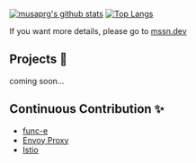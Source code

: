 [![musaprg's github stats](https://github-readme-stats.vercel.app/api?username=musaprg&show_icons=true)](https://github.com/anuraghazra/github-readme-stats)
[![Top Langs](https://github-readme-stats.vercel.app/api/top-langs/?username=musaprg)](https://github.com/anuraghazra/github-readme-stats)

If you want more details, please go to [mssn.dev](https://mssn.dev)

## Projects :construction:
coming soon...

## Continuous Contribution :sparkles:

- [func-e](https://github.com/tetratelabs/func-e)
- [Envoy Proxy](https://github.com/envoyproxy/envoy)
- [Istio](https://github.com/istio/istio)
